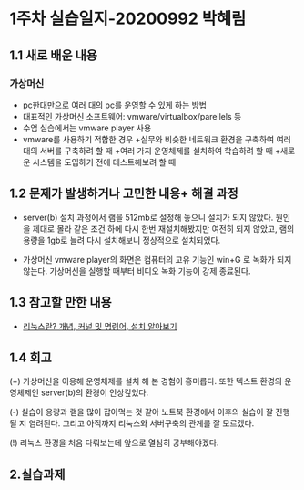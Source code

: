 # 1주차 실습일지-20200992 박혜림

## 1.1 새로 배운 내용
### 가상머신 
  * pc한대만으로 여러 대의 pc를 운영할 수 있게 하는 방법
  * 대표적인 가상머신 소프트웨어: vmware/virtualbox/parellels 등
  * 수업 실습에서는 vmware player 사용
  * vmware를 사용하기 적합한 경우
    +실무와 비슷한 네트워크 환경을 구축하여 여러 대의 서버를 구축하려 할 때
    +여러 가지 운영체제를 설치하여 학습하려 할 때
    +새로운 시스템을 도입하기 전에 테스트해보려 할 때

## 1.2 문제가 발생하거나 고민한 내용+ 해결 과정

  * server(b) 설치 과정에서 램을 512mb로 설정해 놓으니 설치가 되지 않았다. 원인을 제대로 몰라 같은 조건 하에 다시 한번 재설치해봤지만 여전히 되지 않았고, 
  램의 용량을 1gb로 늘려 다시 설치해보니 정상적으로 설치되었다.

  * 가상머신 vmware player의 화면은 컴퓨터의 고유 기능인 win+G 로 녹화가 되지 않는다. 가상머신을 실행할 때부터 비디오 녹화 기능이 강제 종료된다.

## 1.3 참고할 만한 내용
  * [리눅스란? 개념, 커널 및 명령어, 설치 알아보기](https://www.redhat.com/ko/topics/linux/what-is-linux) 

## 1.4 회고

 (+) 가상머신을 이용해 운영체제를 설치 해 본 경험이 흥미롭다. 또한 텍스트 환경의 운영체제인 server(b)의 환경이 인상깊었다.  
 
 (-) 실습이 용량과 램을 많이 잡아먹는 것 같아 노트북 환경에서 이후의 실습이 잘 진행될 지 염려된다. 그리고 아직까지 리눅스와 서버구축의 관계를 잘 모르겠다.
 
 (!) 리눅스 환경을 처음 다뤄보는데 앞으로 열심히 공부해야겠다.

## 2.실습과제
